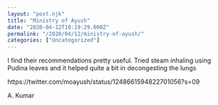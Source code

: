 ```yaml
---
layout: "post.njk"
title: "Ministry of Ayush"
date: "2020-04-12T10:19:29.000Z"
permalink: "/2020/04/12/ministry-of-ayush/"
categories: ["Uncategorized"]
---
```


<!-- wp:paragraph -->
<p>I find their recommendations pretty useful. Tried steam inhaling using Pudina leaves and it helped quite a bit in decongesting the lungs</p>
<!-- /wp:paragraph -->

<!-- wp:paragraph -->
<p>https://twitter.com/moayush/status/1248661594822701056?s=09</p>
<!-- /wp:paragraph -->

<!-- wp:paragraph -->
<p>A. Kumar</p>
<!-- /wp:paragraph -->

<!-- wp:paragraph -->
<p></p>
<!-- /wp:paragraph -->
